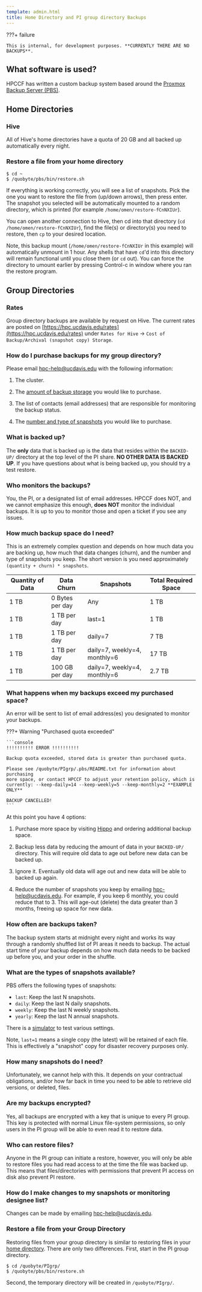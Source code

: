 ```yaml
---
template: admin.html
title: Home Directory and PI group directory Backups
---
```


???+ failure

    This is internal, for development purposes. **CURRENTLY THERE ARE NO BACKUPS**.

## What software is used?

HPCCF has written a custom backup system based around the
[Proxmox Backup Server (PBS)](https://www.proxmox.com/en/products/proxmox-backup-server/overview).

## Home Directories

### Hive

All of Hive's home directories have a quota of 20 GB and all backed up automatically every night.

### Restore a file from your home directory

```console
$ cd ~
$ /quobyte/pbs/bin/restore.sh
```

If everything is working correctly, you will see a list of snapshots. Pick the one you want to restore the file from
(up/down arrows), then press enter. The snapshot you selected will be automatically mounted to a random directory, which
is printed (for example `/home/omen/restore-fCnNXIUr`).

You can open another connection to Hive, then cd into that directory (`cd /home/omen/restore-fCnNXIUr`), find the
file(s) or directory(s) you need to restore, then `cp` to your desired location.

Note, this backup mount (`/home/omen/restore-fCnNXIUr` in this example) will automatically unmount in 1 hour. Any shells
that have `cd`'d into this directory will remain functional until you close them (or `cd` out). You can force the
directory to umount earlier by pressing Control-c in window where you ran the restore program.

## Group Directories

### Rates

Group directory backups are available by request on Hive. The current rates are posted on
[https://hpc.ucdavis.edu/rates](https://hpc.ucdavis.edu/rates) under `Rates for Hive` ->
`Cost of Backup/Archival (snapshot copy) Storage`.

### How do I purchase backups for my group directory?

Please email hpc-help@ucdavis.edu with the following information:

1. The cluster.

1. The [amount of backup storage](#how-much-backup-space-do-i-need) you would like to purchase.

1. The list of contacts (email addresses) that are responsible for monitoring the backup status.

1. The [number and type of snapshots](#what-are-the-types-of-snapshots-available) you would like to purchase.

### What is backed up?

The **only** data that is backed up is the data that resides within the `BACKED-UP/` directory at the top level of the
PI share. **NO OTHER DATA IS BACKED UP**. If you have questions about what is being backed up, you should try a test
restore.

### Who monitors the backups?

You, the PI, or a designated list of email addresses. HPCCF does NOT, and we cannot emphasize this enough, **does NOT**
monitor the individual backups. It is up to you to monitor those and open a ticket if you see any issues.

### How much backup space do I need?

This is an extremely complex question and depends on how much data you are backing up, how much that data changes
(churn), and the number and type of snapshots you keep. The short version is you need approximately
`(quantity + churn) * snapshots`.

| Quantity of Data | Data Churn      | Snapshots                    | Total Required Space |
| ---------------- | --------------- | ---------------------------- | -------------------- |
| 1 TB             | 0 Bytes per day | Any                          | 1 TB                 |
| 1 TB             | 1 TB per day    | last=1                       | 1 TB                 |
| 1 TB             | 1 TB per day    | daily=7                      | 7 TB                 |
| 1 TB             | 1 TB per day    | daily=7, weekly=4, monthly=6 | 17 TB                |
| 1 TB             | 100 GB per day  | daily=7, weekly=4, monthly=6 | 2.7 TB               |

### What happens when my backups exceed my purchased space?

An error will be sent to list of email address(es) you designated to monitor your backups.

???+ Warning "Purchased quota exceeded"

    ```console
    !!!!!!!!!! ERROR !!!!!!!!!!

    Backup quota exceeded, stored data is greater than purchased quota.

    Please see /quobyte/PIgrp/.pbs/README.txt for information about purchasing
    more space, or contact HPCCF to adjust your retention policy, which is
    currently: --keep-daily=14 --keep-weekly=5 --keep-monthly=2 **EXAMPLE ONLY**

    BACKUP CANCELLED!
    ```

At this point you have 4 options:

1. Purchase more space by visiting [Hippo](https://hippo.ucdavis.edu/) and ordering additional backup space.

1. Backup less data by reducing the amount of data in your `BACKED-UP/` directory. This will require old data to age out
   before new data can be backed up.

1. Ignore it. Eventually old data will age out and new data will be able to backed up again.

1. Reduce the number of snapshots you keep by emailing hpc-help@ucdavis.edu. For example, if you keep 6 monthly, you
   could reduce that to 3. This will age-out (delete) the data greater than 3 months, freeing up space for new data.

### How often are backups taken?

The backup system starts at midnight every night and works its way through a randomly shuffled list of PI areas it needs
to backup. The actual start time of _your_ backup depends on how much data needs to be backed up before you, and your
order in the shuffle.

### What are the types of snapshots available?

PBS offers the following types of snapshots:

-   `last`: Keep the last N snapshots.
-   `daily`: Keep the last N daily snapshots.
-   `weekly`: Keep the last N weekly snapshots.
-   `yearly`: Keep the last N annual snapshots.

There is a [simulator](https://pbs.proxmox.com/docs/prune-simulator/) to test various settings.

Note, `last=1` means a single copy (the latest) will be retained of each file. This is effectively a "snapshot" copy for
disaster recovery purposes only.

### How many snapshots do I need?

Unfortunately, we cannot help with this. It depends on your contractual obligations, and/or how far back in time you
need to be able to retrieve old versions, or deleted, files.

### Are my backups encrypted?

Yes, all backups are encrypted with a key that is unique to every PI group. This key is protected with normal Linux
file-system permissions, so only users in the PI group will be able to even read it to restore data.

### Who can restore files?

Anyone in the PI group can initiate a restore, however, you will only be able to restore files you had read access to at
the time the file was backed up. This means that files/directories with permissions that prevent PI access on disk also
prevent PI restore.

### How do I make changes to my snapshots or monitoring designee list?

Changes can be made by emailing hpc-help@ucdavis.edu.

### Restore a file from your Group Directory

Restoring files from your group directory is similar to restoring files in your
[home directory](#restore-a-file-from-your-home-directory). There are only two differences. First, start in the PI group
directory.

```console
$ cd /quobyte/PIgrp/
$ /quobyte/pbs/bin/restore.sh
```

Second, the temporary directory will be created in `/quobyte/PIgrp/`.
